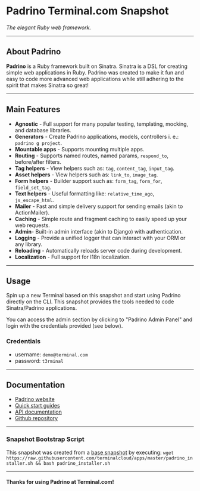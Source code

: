 # **Padrino** Terminal.com Snapshot

*The elegant Ruby web framework.*

---

## About Padrino

**Padrino** is a Ruby framework built on Sinatra. Sinatra is a DSL for creating simple web applications in Ruby. Padrino was created to make it fun and easy to code more advanced web applications while still adhering to the spirit that makes Sinatra so great!

---

## Main Features

- **Agnostic** - Full support for many popular testing, templating, mocking, and database libraries.
- **Generators** - Create Padrino applications, models, controllers i. e.: `padrino g project`.
- **Mountable apps** - Supports mounting multiple apps.
- **Routing** - Supports named routes, named params, `respond_to`, before/after filters.
- **Tag helpers** - View helpers such as: `tag`, `content_tag`, `input_tag`.
- **Asset helpers** - View helpers such as: `link_to`, `image_tag`.
- **Form helpers** - Builder support such as: `form_tag`, `form_for`, `field_set_tag`.
- **Text helpers** - Useful formatting like: `relative_time_ago`, `js_escape_html`.
- **Mailer** - Fast and simple delivery support for sending emails (akin to ActionMailer).
- **Caching** - Simple route and fragment caching to easily speed up your web requests.
- **Admin**- Built-in admin interface (akin to Django) with authentication.
- **Logging** - Provide a unified logger that can interact with your ORM or any library.
- **Reloading** - Automatically reloads server code during development.
- **Localization** - Full support for I18n localization.

---

## Usage

Spin up a new Terminal based on this snapshot and start using Padrino directly on the CLI. This snapshot provides the tools needed to code Sinatra/Padrino applications.

You can access the admin section by clicking to "Padrino Admin Panel" and login with the credentials provided (see below).

### Credentials

- username: `demo@terminal.com`
- password: `t3rminal`

---

## Documentation

- [Padrino website](http://www.padrinorb.com/)
- [Quick start guides](http://www.padrinorb.com/guides)
- [API documentation](http://www.padrinorb.com/api/index.html)
- [Github repository](https://github.com/padrino/padrino-framework)

---

### Snapshot Bootstrap Script

This snapshot was created from a [base snapshot](https://www.terminal.com/tiny/FzpHiTXG1K) by executing:
`wget https://raw.githubusercontent.com/terminalcloud/apps/master/padrino_installer.sh && bash padrino_installer.sh`

---

#### Thanks for using Padrino at Terminal.com!
